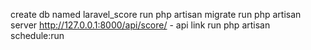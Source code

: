 create db named laravel_score
run php artisan migrate
run php artisan server
http://127.0.0.1:8000/api/score/ - api link
run php artisan schedule:run
